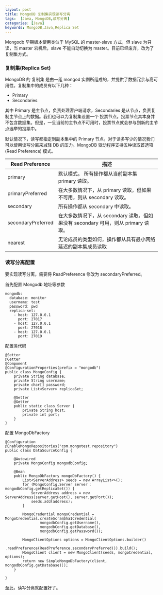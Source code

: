 ```yaml
---
layout: post
title: MongoDB 复制集实现读写分离
tags:  [Java, MongoDB,读写分离]
categories: [Java]
keywords: MongoDB,Java,Replica Set
---
```


Mongodb 早期版本使用类似于 MySQL 的 master-slave 方式，但 slave 为只读，当 master 宕机后，slave 不能自动切换为 master。目前已经废弃，改为了复制集方式。



### 复制集(Replica Set)
MongoDB 的 复制集 是由一组 mongod 实例所组成的，并提供了数据冗余与高可用性。复制集中的成员有以下几种：

* Primary
* Secondaries

其中 Primary 是主节点，负责处理客户端请求，Secondaries 是从节点，负责复制主节点上的数据。我们也可以为复制集设置一个 投票节点。投票节点其本身并不包含数据集。但是，一旦当前的主节点不可用时，投票节点就会参与到新的主节点选举的投票中。

默认情况下，读写都指定到副本集中的 Primary 节点。对于读多写少的情况我们可以使用读写分离来减轻 DB 的压力。MongoDB 驱动程序支持五种读取首选项(Read Preference) 模式。


Read Preference | 描述
---|---
primary | 默认模式。 所有操作都从当前副本集 primary 读取。
primaryPreferred | 在大多数情况下，从 primary 读取，但如果不可用，则从 secondary 读取。
secondary | 所有操作都从 secondary 中读取。
secondaryPreferred | 在大多数情况下，从 secondary 读取，但如果没有 secondary  可用，则从 primary 读取。
nearest | 无论成员的类型如何，操作都从具有最小网络延迟的副本集成员读取

### 读写分离配置

要实现读写分离，需要将 ReadPreference 修改为 secondaryPreferred。

首先配置 Mongodb 地址等参数
```
mongodb:
  database: monitor
  username: test
  password: pwd
  replica-set:
    - host: 127.0.0.1
      port: 27017
    - host: 127.0.0.1
      port: 27018
    - host: 127.0.0.1
      port: 27019
```

配置类代码
```
@Setter
@Getter
@Component
@ConfigurationProperties(prefix = "mongodb")
public class MongoConfig {
    private String database;
    private String username;
    private char[] password;
    private List<Server> replicaSet;

    @Setter
    @Getter
    public static class Server {
        private String host;
        private int port;
    }
}
```

配置 MongoDbFactory
```
@Configuration
@EnableMongoRepositories("com.mongotest.repository")
public class DataSourceConfig {

    @Autowired
    private MongoConfig mongodbConfig;

    @Bean
    public MongoDbFactory mongoDbFactory() {
        List<ServerAddress> seeds = new ArrayList<>();
        for (MongoConfig.Server server : mongodbConfig.getReplicaSet()) {
            ServerAddress address = new ServerAddress(server.getHost(), server.getPort());
            seeds.add(address);
        }

        MongoCredential mongoCredential = MongoCredential.createScramSha1Credential(
                mongodbConfig.getUsername(),
                mongodbConfig.getDatabase(),
                mongodbConfig.getPassword());

        MongoClientOptions options = MongoClientOptions.builder()
                .readPreference(ReadPreference.secondaryPreferred()).build();
        MongoClient client = new MongoClient(seeds, mongoCredential, options);
        return new SimpleMongoDbFactory(client, mongodbConfig.getDatabase());
    }

}

```

至此，读写分离就配置好了。